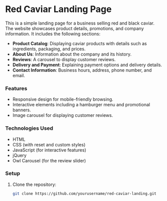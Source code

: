 # Red Caviar Landing Page

This is a simple landing page for a business selling red and black caviar. The website showcases product details, promotions, and company information. It includes the following sections:

- **Product Catalog**: Displaying caviar products with details such as ingredients, packaging, and prices.
- **About Us**: Information about the company and its history.
- **Reviews**: A carousel to display customer reviews.
- **Delivery and Payment**: Explaining payment options and delivery details.
- **Contact Information**: Business hours, address, phone number, and email.

### Features
- Responsive design for mobile-friendly browsing.
- Interactive elements including a hamburger menu and promotional banners.
- Image carousel for displaying customer reviews.

### Technologies Used
- HTML
- CSS (with reset and custom styles)
- JavaScript (for interactive features)
- jQuery
- Owl Carousel (for the review slider)

### Setup
1. Clone the repository:
   ```bash
   git clone https://github.com/yourusername/red-caviar-landing.git
